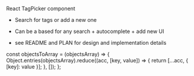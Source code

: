 React TagPicker component

* Search for tags or add a new one
* Can be a based for any search + autocomplete + add new UI

* see README and PLAN for design and implementation details


const objectsToArray = (objectsArray) => {
  Object.entries(objectsArray).reduce((acc, [key, value]) => {
    return [...acc, { [key]: value }];
  }, []);
};

